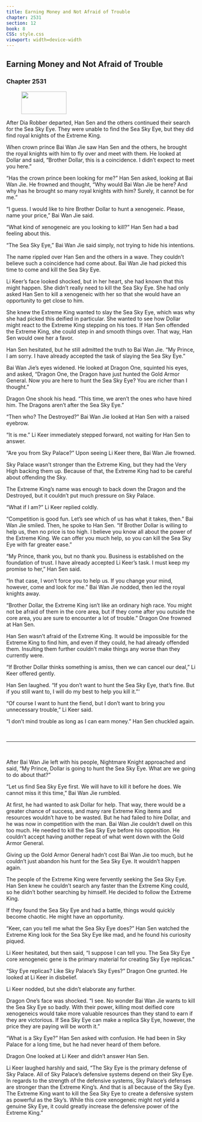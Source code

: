 ```yaml
---
title: Earning Money and Not Afraid of Trouble
chapter: 2531
section: 12
book: 8
CSS: style.css
viewport: width=device-width
---
```


## Earning Money and Not Afraid of Trouble

### Chapter 2531

<figure>
	<img src="../Images/gem.gif" alt="" id="gem" width="120" height="60" />
</figure>

After Dia Robber departed, Han Sen and the others continued their search for the Sea Sky Eye. They were unable to find the Sea Sky Eye, but they did find royal knights of the Extreme King.

When crown prince Bai Wan Jie saw Han Sen and the others, he brought the royal knights with him to fly over and meet with them. He looked at Dollar and said, “Brother Dollar, this is a coincidence. I didn’t expect to meet you here.”

“Has the crown prince been looking for me?” Han Sen asked, looking at Bai Wan Jie. He frowned and thought, “Why would Bai Wan Jie be here? And why has he brought so many royal knights with him? Surely, it cannot be for me.”

“I guess. I would like to hire Brother Dollar to hunt a xenogeneic. Please, name your price,” Bai Wan Jie said.

“What kind of xenogeneic are you looking to kill?” Han Sen had a bad feeling about this.

“The Sea Sky Eye,” Bai Wan Jie said simply, not trying to hide his intentions.

The name rippled over Han Sen and the others in a wave. They couldn’t believe such a coincidence had come about. Bai Wan Jie had picked this time to come and kill the Sea Sky Eye.

Li Keer’s face looked shocked, but in her heart, she had known that this might happen. She didn’t really need to kill the Sea Sky Eye. She had only asked Han Sen to kill a xenogeneic with her so that she would have an opportunity to get close to him.

She knew the Extreme King wanted to slay the Sea Sky Eye, which was why she had picked this deified in particular. She wanted to see how Dollar might react to the Extreme King stepping on his toes. If Han Sen offended the Extreme King, she could step in and smooth things over. That way, Han Sen would owe her a favor.

Han Sen hesitated, but he still admitted the truth to Bai Wan Jie. “My Prince, I am sorry. I have already accepted the task of slaying the Sea Sky Eye.”

Bai Wan Jie’s eyes widened. He looked at Dragon One, squinted his eyes, and asked, “Dragon One, the Dragon have just hunted the Gold Armor General. Now you are here to hunt the Sea Sky Eye? You are richer than I thought.”

Dragon One shook his head. “This time, we aren’t the ones who have hired him. The Dragons aren’t after the Sea Sky Eye.”

“Then who? The Destroyed?” Bai Wan Jie looked at Han Sen with a raised eyebrow.

“It is me.” Li Keer immediately stepped forward, not waiting for Han Sen to answer.

“Are you from Sky Palace?” Upon seeing Li Keer there, Bai Wan Jie frowned.

Sky Palace wasn’t stronger than the Extreme King, but they had the Very High backing them up. Because of that, the Extreme King had to be careful about offending the Sky.

The Extreme King’s name was enough to back down the Dragon and the Destroyed, but it couldn’t put much pressure on Sky Palace.

“What if I am?” Li Keer replied coldly.

“Competition is good fun. Let’s see which of us has what it takes, then.” Bai Wan Jie smiled. Then, he spoke to Han Sen. “If Brother Dollar is willing to help us, then no price is too high. I believe you know all about the power of the Extreme King. We can offer you much help, so you can kill the Sea Sky Eye with far greater ease.”

“My Prince, thank you, but no thank you. Business is established on the foundation of trust. I have already accepted Li Keer’s task. I must keep my promise to her,” Han Sen said.

“In that case, I won’t force you to help us. If you change your mind, however, come and look for me.” Bai Wan Jie nodded, then led the royal knights away.

“Brother Dollar, the Extreme King isn’t like an ordinary high race. You might not be afraid of them in the core area, but if they come after you outside the core area, you are sure to encounter a lot of trouble.” Dragon One frowned at Han Sen.

Han Sen wasn’t afraid of the Extreme King. It would be impossible for the Extreme King to find him, and even if they could, he had already offended them. Insulting them further couldn’t make things any worse than they currently were.

“If Brother Dollar thinks something is amiss, then we can cancel our deal,” Li Keer offered gently.

Han Sen laughed. “If you don’t want to hunt the Sea Sky Eye, that’s fine. But if you still want to, I will do my best to help you kill it.”‘

“Of course I want to hunt the fiend, but I don’t want to bring you unnecessary trouble,” Li Keer said.

“I don’t mind trouble as long as I can earn money.” Han Sen chuckled again.

<br>

*****

<br>

After Bai Wan Jie left with his people, Nightmare Knight approached and said, “My Prince, Dollar is going to hunt the Sea Sky Eye. What are we going to do about that?”

“Let us find Sea Sky Eye first. We will have to kill it before he does. We cannot miss it this time,” Bai Wan Jie rumbled.

At first, he had wanted to ask Dollar for help. That way, there would be a greater chance of success, and many rare Extreme King items and resources wouldn’t have to be wasted. But he had failed to hire Dollar, and he was now in competition with the man. Bai Wan Jie couldn’t dwell on this too much. He needed to kill the Sea Sky Eye before his opposition. He couldn’t accept having another repeat of what went down with the Gold Armor General.

Giving up the Gold Armor General hadn’t cost Bai Wan Jie too much, but he couldn’t just abandon his hunt for the Sea Sky Eye. It wouldn’t happen again.

The people of the Extreme King were fervently seeking the Sea Sky Eye. Han Sen knew he couldn’t search any faster than the Extreme King could, so he didn’t bother searching by himself. He decided to follow the Extreme King.

If they found the Sea Sky Eye and had a battle, things would quickly become chaotic. He might have an opportunity.

“Keer, can you tell me what the Sea Sky Eye does?” Han Sen watched the Extreme King look for the Sea Sky Eye like mad, and he found his curiosity piqued.

Li Keer hesitated, but then said, “I suppose I can tell you. The Sea Sky Eye core xenogeneic gene is the primary material for creating Sky Eye replicas.”

“Sky Eye replicas? Like Sky Palace’s Sky Eyes?” Dragon One grunted. He looked at Li Keer in disbelief.

Li Keer nodded, but she didn’t elaborate any further.

Dragon One’s face was shocked. “I see. No wonder Bai Wan Jie wants to kill the Sea Sky Eye so badly. With their power, killing most deified core xenogeneics would take more valuable resources than they stand to earn if they are victorious. If Sea Sky Eye can make a replica Sky Eye, however, the price they are paying will be worth it.”

“What is a Sky Eye?” Han Sen asked with confusion. He had been in Sky Palace for a long time, but he had never heard of them before.

Dragon One looked at Li Keer and didn’t answer Han Sen.

Li Keer laughed harshly and said, “The Sky Eye is the primary defense of Sky Palace. All of Sky Palace’s defensive systems depend on their Sky Eye. In regards to the strength of the defensive systems, Sky Palace’s defenses are stronger than the Extreme King’s. And that is all because of the Sky Eye. The Extreme King want to kill the Sea Sky Eye to create a defensive system as powerful as the Sky’s. While this core xenogeneic might not yield a genuine Sky Eye, it could greatly increase the defensive power of the Extreme King.”